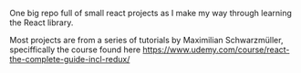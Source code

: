 One big repo full of small react projects as I make my way through learning the React library.

Most projects are from a series of tutorials by Maximilian Schwarzmüller, speciffically the course found here https://www.udemy.com/course/react-the-complete-guide-incl-redux/
